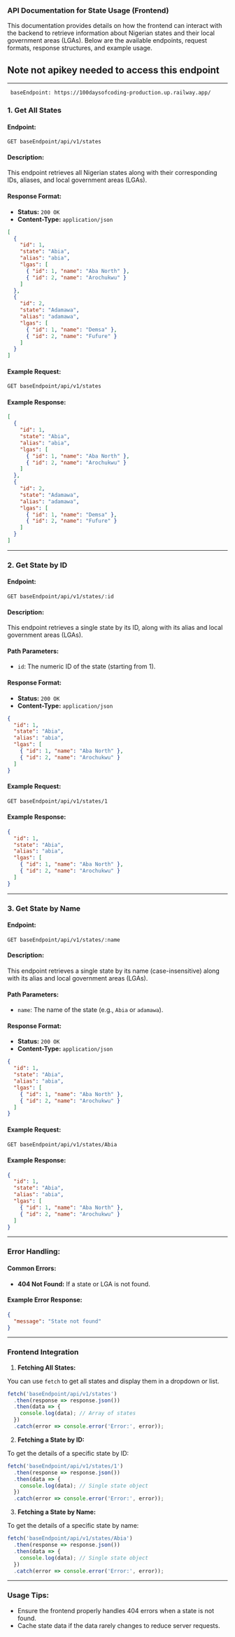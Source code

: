 ### API Documentation for State Usage (Frontend)

This documentation provides details on how the frontend can interact with the backend to retrieve information about Nigerian states and their local government areas (LGAs). Below are the available endpoints, request formats, response structures, and example usage.
## Note not apikey needed to access this endpoint
---
``` baseEndpoint: https://100daysofcoding-production.up.railway.app/```
### 1. **Get All States**

#### **Endpoint:**
```
GET baseEndpoint/api/v1/states
```

#### **Description:**
This endpoint retrieves all Nigerian states along with their corresponding IDs, aliases, and local government areas (LGAs).

#### **Response Format:**
- **Status:** `200 OK`
- **Content-Type:** `application/json`

```json
[
  {
    "id": 1,
    "state": "Abia",
    "alias": "abia",
    "lgas": [
      { "id": 1, "name": "Aba North" },
      { "id": 2, "name": "Arochukwu" }
    ]
  },
  {
    "id": 2,
    "state": "Adamawa",
    "alias": "adamawa",
    "lgas": [
      { "id": 1, "name": "Demsa" },
      { "id": 2, "name": "Fufure" }
    ]
  }
]
```

#### **Example Request:**
```bash
GET baseEndpoint/api/v1/states
```

#### **Example Response:**
```json
[
  {
    "id": 1,
    "state": "Abia",
    "alias": "abia",
    "lgas": [
      { "id": 1, "name": "Aba North" },
      { "id": 2, "name": "Arochukwu" }
    ]
  },
  {
    "id": 2,
    "state": "Adamawa",
    "alias": "adamawa",
    "lgas": [
      { "id": 1, "name": "Demsa" },
      { "id": 2, "name": "Fufure" }
    ]
  }
]
```

---

### 2. **Get State by ID**

#### **Endpoint:**
```
GET baseEndpoint/api/v1/states/:id
```

#### **Description:**
This endpoint retrieves a single state by its ID, along with its alias and local government areas (LGAs).

#### **Path Parameters:**
- `id`: The numeric ID of the state (starting from 1).

#### **Response Format:**
- **Status:** `200 OK`
- **Content-Type:** `application/json`

```json
{
  "id": 1,
  "state": "Abia",
  "alias": "abia",
  "lgas": [
    { "id": 1, "name": "Aba North" },
    { "id": 2, "name": "Arochukwu" }
  ]
}
```

#### **Example Request:**
```bash
GET baseEndpoint/api/v1/states/1
```

#### **Example Response:**
```json
{
  "id": 1,
  "state": "Abia",
  "alias": "abia",
  "lgas": [
    { "id": 1, "name": "Aba North" },
    { "id": 2, "name": "Arochukwu" }
  ]
}
```

---

### 3. **Get State by Name**

#### **Endpoint:**
```
GET baseEndpoint/api/v1/states/:name
```

#### **Description:**
This endpoint retrieves a single state by its name (case-insensitive) along with its alias and local government areas (LGAs).

#### **Path Parameters:**
- `name`: The name of the state (e.g., `Abia` or `adamawa`).

#### **Response Format:**
- **Status:** `200 OK`
- **Content-Type:** `application/json`

```json
{
  "id": 1,
  "state": "Abia",
  "alias": "abia",
  "lgas": [
    { "id": 1, "name": "Aba North" },
    { "id": 2, "name": "Arochukwu" }
  ]
}
```

#### **Example Request:**
```bash
GET baseEndpoint/api/v1/states/Abia
```

#### **Example Response:**
```json
{
  "id": 1,
  "state": "Abia",
  "alias": "abia",
  "lgas": [
    { "id": 1, "name": "Aba North" },
    { "id": 2, "name": "Arochukwu" }
  ]
}
```

---

### Error Handling:

#### **Common Errors:**
- **404 Not Found:** If a state or LGA is not found.
  
#### **Example Error Response:**
```json
{
  "message": "State not found"
}
```

---

### Frontend Integration

1. **Fetching All States:**

You can use `fetch` to get all states and display them in a dropdown or list.

```javascript
fetch('baseEndpoint/api/v1/states')
  .then(response => response.json())
  .then(data => {
    console.log(data); // Array of states
  })
  .catch(error => console.error('Error:', error));
```

2. **Fetching a State by ID:**

To get the details of a specific state by ID:

```javascript
fetch('baseEndpoint/api/v1/states/1')
  .then(response => response.json())
  .then(data => {
    console.log(data); // Single state object
  })
  .catch(error => console.error('Error:', error));
```

3. **Fetching a State by Name:**

To get the details of a specific state by name:

```javascript
fetch('baseEndpoint/api/v1/states/Abia')
  .then(response => response.json())
  .then(data => {
    console.log(data); // Single state object
  })
  .catch(error => console.error('Error:', error));
```

---

### Usage Tips:
- Ensure the frontend properly handles 404 errors when a state is not found.
- Cache state data if the data rarely changes to reduce server requests.

